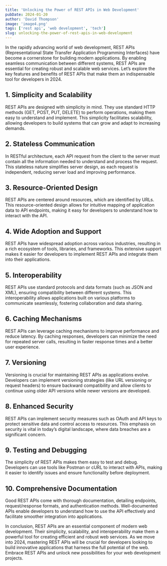 ```yaml
---
title: 'Unlocking the Power of REST APIs in Web Development'
pubDate: 2024-01-20
author: 'David Thompson'
image: 'image4.png'
tags: ['rest api', 'web development', 'tech']
slug: unlocking-the-power-of-rest-apis-in-web-development
---
```


In the rapidly advancing world of web development, REST APIs (Representational State Transfer Application Programming Interfaces) have become a cornerstone for building modern applications. By enabling seamless communication between different systems, REST APIs are essential for creating robust and scalable web services. Let’s explore the key features and benefits of REST APIs that make them an indispensable tool for developers in 2024.

## **1. Simplicity and Scalability**

REST APIs are designed with simplicity in mind. They use standard HTTP methods (GET, POST, PUT, DELETE) to perform operations, making them easy to understand and implement. This simplicity facilitates scalability, allowing developers to build systems that can grow and adapt to increasing demands.

## **2. Stateless Communication**

In RESTful architecture, each API request from the client to the server must contain all the information needed to understand and process the request. This stateless nature simplifies server design, as each request is independent, reducing server load and improving performance.

## **3. Resource-Oriented Design**

REST APIs are centered around resources, which are identified by URLs. This resource-oriented design allows for intuitive mapping of application data to API endpoints, making it easy for developers to understand how to interact with the API.

## **4. Wide Adoption and Support**

REST APIs have widespread adoption across various industries, resulting in a rich ecosystem of tools, libraries, and frameworks. This extensive support makes it easier for developers to implement REST APIs and integrate them into their applications.

## **5. Interoperability**

REST APIs use standard protocols and data formats (such as JSON and XML), ensuring compatibility between different systems. This interoperability allows applications built on various platforms to communicate seamlessly, fostering collaboration and data sharing.

## **6. Caching Mechanisms**

REST APIs can leverage caching mechanisms to improve performance and reduce latency. By caching responses, developers can minimize the need for repeated server calls, resulting in faster response times and a better user experience.

## **7. Versioning**

Versioning is crucial for maintaining REST APIs as applications evolve. Developers can implement versioning strategies (like URL versioning or request headers) to ensure backward compatibility and allow clients to continue using older API versions while newer versions are developed.

## **8. Enhanced Security**

REST APIs can implement security measures such as OAuth and API keys to protect sensitive data and control access to resources. This emphasis on security is vital in today’s digital landscape, where data breaches are a significant concern.

## **9. Testing and Debugging**

The simplicity of REST APIs makes them easy to test and debug. Developers can use tools like Postman or cURL to interact with APIs, making it easier to identify issues and ensure functionality before deployment.

## **10. Comprehensive Documentation**

Good REST APIs come with thorough documentation, detailing endpoints, request/response formats, and authentication methods. Well-documented APIs enable developers to understand how to use the API effectively and facilitate smoother integration into applications.

In conclusion, REST APIs are an essential component of modern web development. Their simplicity, scalability, and interoperability make them a powerful tool for creating efficient and robust web services. As we move into 2024, mastering REST APIs will be crucial for developers looking to build innovative applications that harness the full potential of the web. Embrace REST APIs and unlock new possibilities for your web development projects.